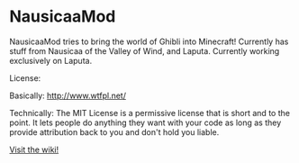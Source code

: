 NausicaaMod
===========

NausicaaMod tries to bring the world of Ghibli into Minecraft!
Currently has stuff from Nausicaa of the Valley of Wind, and Laputa.
Currently working exclusively on Laputa.

License: 

Basically: http://www.wtfpl.net/

Technically: The MIT License is a permissive license that is short and to the point. It lets people do anything they want with your code as long as they provide attribution back to you and don't hold you liable. 

[Visit the wiki!](http://nausicaamod.wikia.com/)

